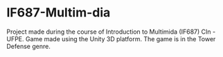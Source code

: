 # IF687-Multim-dia
Project made during the course of Introduction to Multimida (IF687) CIn - UFPE. Game made using the Unity 3D platform. The game is in the Tower Defense genre.
